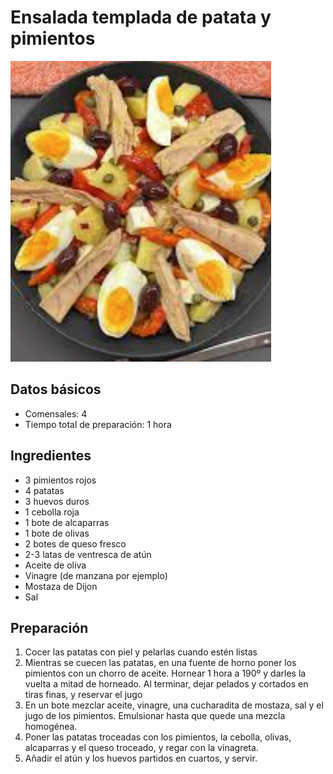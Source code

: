# Ensalada templada de patata y pimientos

<div class="imagen">
    <img src="images/ensalada_templada_patata_pimientos.png">
</div>

## Datos básicos

* Comensales: 4
* Tiempo total de preparación: 1 hora

## Ingredientes

* 3 pimientos rojos
* 4 patatas
* 3 huevos duros
* 1 cebolla roja
* 1 bote de alcaparras
* 1 bote de olivas
* 2 botes de queso fresco
* 2-3 latas de ventresca de atún
* Aceite de oliva
* Vinagre (de manzana por ejemplo)
* Mostaza de Dijon
* Sal

## Preparación

1. Cocer las patatas con piel y pelarlas cuando estén listas
2. Mientras se cuecen las patatas, en una fuente de horno poner los pimientos con un chorro de aceite. Hornear 1 hora a 190º y darles la vuelta a mitad de horneado. Al terminar, dejar pelados y cortados en tiras finas, y reservar el jugo
3. En un bote mezclar aceite, vinagre, una cucharadita de mostaza, sal y el jugo de los pimientos. Emulsionar hasta que quede una mezcla homogénea.
4. Poner las patatas troceadas con los pimientos, la cebolla, olivas, alcaparras y el queso troceado, y regar con la vinagreta.
5. Añadir el atún y los huevos partidos en cuartos, y servir.